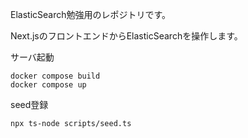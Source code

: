 ElasticSearch勉強用のレポジトリです。

Next.jsのフロントエンドからElasticSearchを操作します。

サーバ起動

```
docker compose build
docker compose up
```

seed登録
```
npx ts-node scripts/seed.ts
```